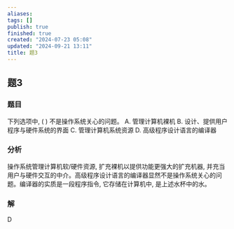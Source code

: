 ```yaml
---
aliases: 
tags: []
publish: true
finished: true
created: "2024-07-23 05:08"
updated: "2024-09-21 13:11"
title: 题3
---
```


## 题3
### 题目
下列选项中, ( ) 不是操作系统关心的问题。
A. 管理计算机裸机
B. 设计、提供用户程序与硬件系统的界面
C. 管理计算机系统资源
D. 高级程序设计语言的编译器
### 分析
操作系统管理计算机软/硬件资源, 扩充裸机以提供功能更强大的扩充机器, 并充当用户与硬件交互的中介。高级程序设计语言的编译器显然不是操作系统关心的问题。编译器的实质是一段程序指令, 它存储在计算机中, 是上述水杯中的水。
### 解
D